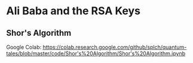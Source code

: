 # Ali Baba and the RSA Keys
## Shor's Algorithm

Google Colab: https://colab.research.google.com/github/splch/quantum-tales/blob/master/code/Shor's%20Algorithm/Shor's%20Algorithm.ipynb
